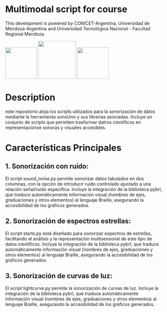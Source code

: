 # Multimodal script for course 

This development is powered by CONICET-Argentina, Universidad de Mendoza-Argentina and Universidad Tecnológica Nacional - Facultad Regional Mendoza.

<Img src="logos/logo_conicet.png" width="100"> <Img src="logos/logosX2.png" width="120"> <Img src="logos/logoUTN.png" width="100"> 

# Description

este repositorio aloja los scripts utilizados para la sonorización de datos mediante la herramienta sonoUno y sus librerias asociadas. Incluye un conjunto de scripts que permiten trasformar datros científicos en representacionse sonoras y visuales accesibles. 

# Características Principales

## 1. Sonorización con ruido:
   El script sound_noise.py permite sonorizar datos tabulados en dos columnas, con la opción de introducir ruido controlado ajustado a una relación señal/ruido específica.
   Incluye la integración de la biblioteca pybrl, que traduce automáticamente información visual (nombres de ejes, graduaciones y otros elementos) al lenguaje Braille, asegurando la accesibilidad de los gráficos generados.

## 2. Sonorización de espectros estrellas:
   El script starts.py está diseñado para sonorizar espectros de estrellas, facilitando el análisis y la representación multisensorial de este tipo de datos científicos.
   Incluye la integración de la biblioteca pybrl, que traduce automáticamente información visual (nombres de ejes, graduaciones y otros elementos) al lenguaje Braille, asegurando la accesibilidad de los gráficos generados.

## 3. Sonorización de curvas de luz:
   El script lightcurve.py permite la sonorización de curvas de luz.
   Incluye la integración de la biblioteca pybrl, que traduce automáticamente información visual (nombres de ejes, graduaciones y otros elementos) al lenguaje Braille, asegurando la accesibilidad de los gráficos generados.

  
